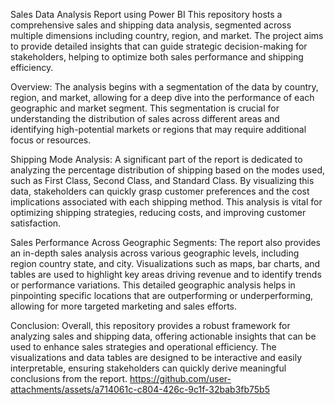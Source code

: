 Sales Data Analysis Report using Power BI
This repository hosts a comprehensive sales and shipping data analysis, segmented across multiple dimensions including country, region, and market. The project aims to provide detailed insights that can guide strategic decision-making for stakeholders, helping to optimize both sales performance and shipping efficiency.

Overview:
The analysis begins with a segmentation of the data by country, region, and market, allowing for a deep dive into the performance of each geographic and market segment. This segmentation is crucial for understanding the distribution of sales across different areas and identifying high-potential markets or regions that may require additional focus or resources.

Shipping Mode Analysis:
A significant part of the report is dedicated to analyzing the percentage distribution of shipping based on the modes used, such as First Class, Second Class, and Standard Class. By visualizing this data, stakeholders can quickly grasp customer preferences and the cost implications associated with each shipping method. This analysis is vital for optimizing shipping strategies, reducing costs, and improving customer satisfaction.

Sales Performance Across Geographic Segments:
The report also provides an in-depth sales analysis across various geographic levels, including region country state, and city. Visualizations such as maps, bar charts, and tables are used to highlight key areas driving revenue and to identify trends or performance variations. This detailed geographic analysis helps in pinpointing specific locations that are outperforming or underperforming, allowing for more targeted marketing and sales efforts.

Conclusion:
Overall, this repository provides a robust framework for analyzing sales and shipping data, offering actionable insights that can be used to enhance sales strategies and operational efficiency. The visualizations and data tables are designed to be interactive and easily interpretable, ensuring stakeholders can quickly derive meaningful conclusions from the report.
https://github.com/user-attachments/assets/a714061c-c804-426c-9c1f-32bab3fb75b5

